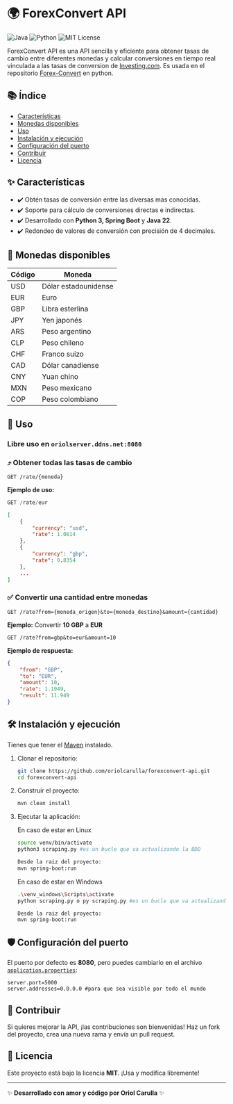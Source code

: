 # 🌍 ForexConvert API

![Java](https://img.shields.io/badge/Java-22-blue)
![Python](https://img.shields.io/badge/Python-3.x-green)
![MIT License](https://img.shields.io/badge/License-MIT-yellow)

ForexConvert API es una API sencilla y eficiente para obtener tasas de cambio entre diferentes monedas y calcular conversiones en tiempo real vinculada a las tasas de conversion de [Investing.com](https://www.investing.com/). Es usada en el repositorio [Forex-Convert](https://www.pypi.org/project/forex-convert) en python.
## 📚 Índice
- [Características](#-características)
- [Monedas disponibles](#-monedas-disponibles)
- [Uso](#-uso)
- [Instalación y ejecución](#️-instalación-y-ejecución)
- [Configuración del puerto](#️-configuración-del-puerto)
- [Contribuir](#-contribuir)
- [Licencia](#-licencia)

## ✨ Características

- ✔️ Obtén tasas de conversión entre las diversas mas conocidas.
- ✔️ Soporte para cálculo de conversiones directas e indirectas.
- ✔️ Desarrollado con **Python 3, Spring Boot** y **Java 22**.
- ✔️ Redondeo de valores de conversión con precisión de 4 decimales.

## 🔄 Monedas disponibles

| Código | Moneda           |
| ------ | ---------------- |
| USD    | Dólar estadounidense |
| EUR    | Euro             |
| GBP    | Libra esterlina  |
| JPY    | Yen japonés      |
| ARS    | Peso argentino   |
| CLP    | Peso chileno     |
| CHF    | Franco suizo     |
| CAD    | Dólar canadiense |
| CNY    | Yuan chino       |
| MXN    | Peso mexicano    |
| COP    | Peso colombiano  |

## 💪 Uso

### Libre uso en `oriolserver.ddns.net:8080`

### ⤴️ Obtener todas las tasas de cambio

```http
GET /rate/{moneda}
```

**Ejemplo de uso:**

```python
GET /rate/eur
```

```json
[
    {
        "currency": "usd",
        "rate": 1.0814
    },
    {
        "currency": "gbp",
        "rate": 0.8354
    },
    ...
]
```

### ✅ Convertir una cantidad entre monedas


```http
GET /rate?from={moneda_origen}&to={moneda_destino}&amount={cantidad}
```

**Ejemplo:** Convertir **10 GBP** a **EUR**

```http
GET /rate?from=gbp&to=eur&amount=10
```

**Ejemplo de respuesta:**

```json
{
    "from": "GBP",
    "to": "EUR",
    "amount": 10,
    "rate": 1.1949,
    "result": 11.949
}
```

## 🛠️ Instalación y ejecución

Tienes que tener el [Maven]("https://maven.apache.org/download.cgi") instalado.

1. Clonar el repositorio:
   ```sh
   git clone https://github.com/oriolcarulla/forexconvert-api.git
   cd forexconvert-api
   ```
2. Construir el proyecto:
   ```sh
   mvn clean install
   ```
3. Ejecutar la aplicación:
   
   En caso de estar en Linux 
   ```sh
   source venv/bin/activate
   python3 scraping.py #es un bucle que va actualizando la BDD

   Desde la raiz del proyecto: 
   mvn spring-boot:run
   ```

   En caso de estar en Windows
   ```sh
   .\venv_windows\Scripts\activate
   python scraping.py o py scraping.py #es un bucle que va actualizando la BDD

   Desde la raiz del proyecto: 
   mvn spring-boot:run
   ```

## 🛡️ Configuración del puerto

El puerto por defecto es **8080**, pero puedes cambiarlo en el archivo [`application.properties`](src/main/resources/application.properties):

```properties
server.port=5000
server.addresses=0.0.0.0 #para que sea visible por todo el mundo
```

## 💎 Contribuir

Si quieres mejorar la API, ¡las contribuciones son bienvenidas! Haz un fork del proyecto, crea una nueva rama y envía un pull request.

## 📢 Licencia

Este proyecto está bajo la licencia **MIT**. ¡Usa y modifica libremente!

---

✨ **Desarrollado con amor y código por Oriol Carulla** ✨

